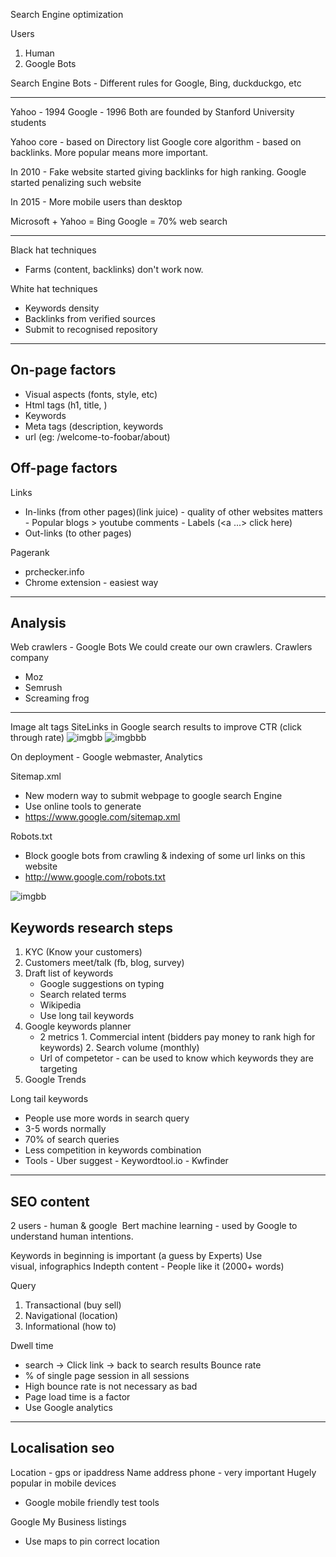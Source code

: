 Search Engine optimization

Users

1. Human
2. Google Bots

Search Engine Bots - Different rules for Google, Bing, duckduckgo, etc

---

Yahoo - 1994
Google - 1996
Both are founded by Stanford University students

Yahoo core - based on Directory list
Google core algorithm - based on backlinks. More popular means more important.

In 2010 - Fake website started giving backlinks for high ranking.
Google started penalizing such website

In 2015 - More mobile users than desktop

Microsoft + Yahoo = Bing
Google = 70% web search

---

Black hat techniques

- Farms (content, backlinks) don't work now.

White hat techniques

- Keywords density
- Backlinks from verified sources
- Submit to recognised repository

---

## On-page factors

- Visual aspects (fonts, style, etc)
- Html tags (h1, title, )
- Keywords
- Meta tags (description, keywords
- url (eg: /welcome-to-foobar/about)

## Off-page factors

Links

- In-links (from other pages)(link juice) - quality of other websites matters - Popular blogs > youtube comments - Labels (<a ...> click here</a>)
- Out-links (to other pages)

Pagerank

- prchecker.info
- Chrome extension - easiest way

---

## Analysis

Web crawlers - Google Bots
We could create our own crawlers.
Crawlers company

- Moz
- Semrush
- Screaming frog

---

Image alt tags
SiteLinks in Google search results to improve CTR (click through rate)
![imgbb](https://ibb.co/GxH06Zw)
![imgbbb](https://i.ibb.co/cgY1BW5/screenshot-2020-10-21-15-06-32-005-com-freeit-java.jpg)

On deployment - Google webmaster, Analytics

Sitemap.xml

- New modern way to submit webpage to google search Engine
- Use online tools to generate
- https://www.google.com/sitemap.xml

Robots.txt

- Block google bots from crawling & indexing of some url links on this website
- http://www.google.com/robots.txt

![imgbb](https://ibb.co/txsnhyP)

## Keywords research steps

1. KYC (Know your customers)
2. Customers meet/talk (fb, blog, survey)
3. Draft list of keywords
   - Google suggestions on typing
   - Search related terms
   - Wikipedia
   - Use long tail keywords
4. Google keywords planner
   - 2 metrics 1. Commercial intent (bidders pay money to rank high for keywords) 2. Search volume (monthly)
   - Url of competetor - can be used to know which keywords they are targeting
5. Google Trends

Long tail keywords

- People use more words in search query
- 3-5 words normally
- 70% of search queries
- Less competition in keywords combination
- Tools - Uber suggest - Keywordtool.io - Kwfinder

---

## SEO content

2 users - human & google 
Bert machine learning - used by Google to understand human intentions.

Keywords in beginning is important (a guess by Experts)
Use visual, infographics
Indepth content - People like it (2000+ words)

Query

1. Transactional (buy sell)
2. Navigational (location)
3. Informational (how to)

Dwell time

- search -> Click link -> back to search results
  Bounce rate
- % of single page session in all sessions
- High bounce rate is not necessary as bad
- Page load time is a factor
- Use Google analytics

---

## Localisation seo

Location - gps or ipaddress
Name address phone - very important
Hugely popular in mobile devices

- Google mobile friendly test tools

Google My Business listings

- Use maps to pin correct location
